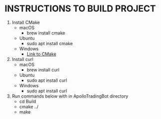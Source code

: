 # INSTRUCTIONS TO BUILD PROJECT

1. Install CMake
    * macOS
        * brew install cmake
    * Ubuntu
        * sudo apt install cmake
    * Windows
        * [Link to CMake](https://cmake.org/download/)
2. Install curl
    * macOS
        * brew install curl
    * Ubuntu
        * sudo apt install curl
    * Windows
        * sudo apt install curl
3. Run commands below with in ApolloTradingBot directory
    * cd Build
    * cmake ../
    * make
